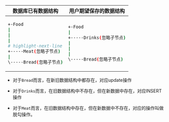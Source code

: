<table>
<thead>
<tr>
<th>数据库已有数据结构</th>
<th>用户期望保存的数据结构</th>
</tr>
</thead>
<tbody>
<tr>
<td>

```sh
+-Food
|
|
|
# highlight-next-line
+-----Meat(忽略子节点)
|
\-----Bread(忽略子节点)
```

</td>
<td>

```sh
+-Food
|
+-----Drinks(忽略子节点)
|
|
|
\-----Bread(忽略子节点)
```

</td>
</tr>
</tbody>
</table>

-   对于`Bread`而言，在新旧数据结构中都存在，对应update操作

-   对于`Drinks`而言，在旧数据结构中不存在，但在新数据中存在，对应INSERT操作

-   对于`Meat`而言，在旧数据结构中存在，但在新数据中不存在，对应的操作叫做脱勾操作。